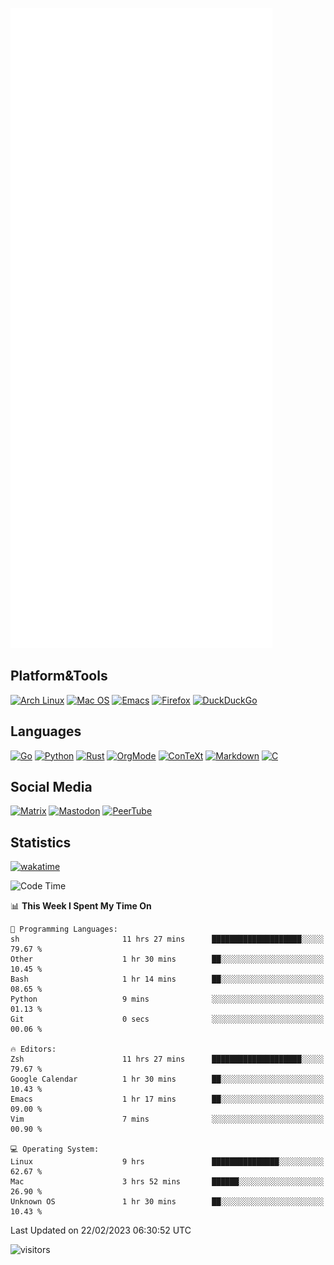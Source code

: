 ![Metrics](https://github.com/SteamedFish/SteamedFish/blob/master/github-metrics.svg)

## Platform&Tools

[![Arch Linux](https://img.shields.io/badge/ArchLinux-1793D1?logo=arch-linux&logoColor=fff&style=flat-square)](https://archlinux.org/)
[![Mac OS](https://img.shields.io/badge/MacOS-000000?style=flat-square&logo=macos&logoColor=F0F0F0)](https://www.apple.com/macos/)
[![Emacs](https://img.shields.io/badge/Emacs-%237F5AB6.svg?&style=flat-square&logo=gnu-emacs&logoColor=white)](https://www.gnu.org/software/emacs/)
[![Firefox](https://img.shields.io/badge/Firefox-FF7139?style=flat-square&logo=Firefox-Browser&logoColor=white)](https://firefox.com/)
[![DuckDuckGo](https://img.shields.io/badge/DuckDuckGo-DE5833?style=flat-square&logo=DuckDuckGo&logoColor=white)](https://duckduckgo.com/)

## Languages

[![Go](https://img.shields.io/badge/Golang-%2300ADD8.svg?style=flat-square&logo=go&logoColor=white)](https://golang.org/)
[![Python](https://img.shields.io/badge/Python-3670A0?style=flat-square&logo=python&logoColor=ffdd54)](https://www.python.org/)
[![Rust](https://img.shields.io/badge/Rust-%23000000.svg?style=flat-square&logo=rust&logoColor=white)](https://www.rust-lang.org/)
[![OrgMode](https://img.shields.io/badge/OrgMode-%23000000.svg?style=flat-square&logo=org&logoColor=white)](https://orgmode.org/)
[![ConTeXt](https://img.shields.io/badge/ConTeXt-%23008080.svg?style=flat-square&logo=latex&logoColor=white)](https://contextgarden.net/)
[![Markdown](https://img.shields.io/badge/MarkDown-%23000000.svg?style=flat-square&logo=markdown&logoColor=white)](https://daringfireball.net/projects/markdown/)
[![C](https://img.shields.io/badge/C-%2300599C.svg?style=flat-square&logo=c&logoColor=white)](https://www.iso.org/standard/74528.html)

## Social Media
<!--[![Telegram](https://img.shields.io/badge/SteamedFish-2CA5E0?style=social&logo=telegram&logoColor=white)](https://t.me/SteamedFish)-->

[![Matrix](https://img.shields.io/badge/SteamedFish-2CA5E0?style=social&logo=matrix&logoColor=black)](https://matrix.to/#/@i:steamedfish.org)
[![Mastodon](https://img.shields.io/mastodon/follow/109596467238113271?domain=https%3A%2F%2Fmastodon.steamedfish.org%2F&style=social)](https://steamedfish.org/@SteamedFish)
[![PeerTube](https://img.shields.io/badge/PeerTube-23000000.svg?logo=peertube&style=social)](https://peertube.steamedfish.org/)

## Statistics
[![wakatime](https://wakatime.com/badge/user/168280d6-fcf2-4b4f-ad3a-dc4612f35b38.svg)](https://wakatime.com/@168280d6-fcf2-4b4f-ad3a-dc4612f35b38)

<!--START_SECTION:waka-->
![Code Time](http://img.shields.io/badge/Code%20Time-2%2C311%20hrs%2045%20mins-blue)

📊 **This Week I Spent My Time On** 

```text
💬 Programming Languages: 
sh                       11 hrs 27 mins      ████████████████████░░░░░   79.67 % 
Other                    1 hr 30 mins        ██░░░░░░░░░░░░░░░░░░░░░░░   10.45 % 
Bash                     1 hr 14 mins        ██░░░░░░░░░░░░░░░░░░░░░░░   08.65 % 
Python                   9 mins              ░░░░░░░░░░░░░░░░░░░░░░░░░   01.13 % 
Git                      0 secs              ░░░░░░░░░░░░░░░░░░░░░░░░░   00.06 % 

🔥 Editors: 
Zsh                      11 hrs 27 mins      ████████████████████░░░░░   79.67 % 
Google Calendar          1 hr 30 mins        ██░░░░░░░░░░░░░░░░░░░░░░░   10.43 % 
Emacs                    1 hr 17 mins        ██░░░░░░░░░░░░░░░░░░░░░░░   09.00 % 
Vim                      7 mins              ░░░░░░░░░░░░░░░░░░░░░░░░░   00.90 % 

💻 Operating System: 
Linux                    9 hrs               ███████████████░░░░░░░░░░   62.67 % 
Mac                      3 hrs 52 mins       ██████░░░░░░░░░░░░░░░░░░░   26.90 % 
Unknown OS               1 hr 30 mins        ██░░░░░░░░░░░░░░░░░░░░░░░   10.43 % 

```


 Last Updated on 22/02/2023 06:30:52 UTC
<!--END_SECTION:waka-->

![visitors](https://visitor-badge.laobi.icu/badge?page_id=SteamedFish.SteamedFish)
